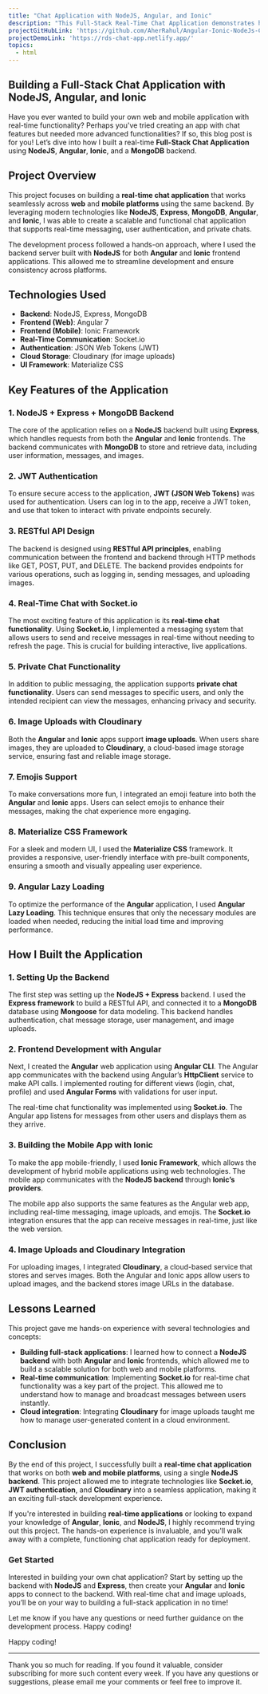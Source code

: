 ```yaml
---
title: "Chat Application with NodeJS, Angular, and Ionic"
description: "This Full-Stack Real-Time Chat Application demonstrates how to build a fully functional web and mobile chat app using modern technologies like NodeJS, Angular, Ionic, and MongoDB. The app allows users to engage in live conversations with real-time messaging, upload images, and interact with others via a seamless, interactive interface across both web and mobile platforms."
projectGitHubLink: 'https://github.com/AherRahul/Angular-Ionic-NodeJs-ChatApp'
projectDemoLink: 'https://rds-chat-app.netlify.app/'
topics:
  - html
---
```


## Building a Full-Stack Chat Application with NodeJS, Angular, and Ionic

Have you ever wanted to build your own web and mobile application with real-time functionality? Perhaps you've tried creating an app with chat features but needed more advanced functionalities? If so, this blog post is for you! Let’s dive into how I built a real-time **Full-Stack Chat Application** using **NodeJS**, **Angular**, **Ionic**, and a **MongoDB** backend.



## Project Overview

This project focuses on building a **real-time chat application** that works seamlessly across **web** and **mobile platforms** using the same backend. By leveraging modern technologies like **NodeJS**, **Express**, **MongoDB**, **Angular**, and **Ionic**, I was able to create a scalable and functional chat application that supports real-time messaging, user authentication, and private chats.

The development process followed a hands-on approach, where I used the backend server built with **NodeJS** for both **Angular** and **Ionic** frontend applications. This allowed me to streamline development and ensure consistency across platforms.



## Technologies Used

- **Backend**: NodeJS, Express, MongoDB
- **Frontend (Web)**: Angular 7
- **Frontend (Mobile)**: Ionic Framework
- **Real-Time Communication**: Socket.io
- **Authentication**: JSON Web Tokens (JWT)
- **Cloud Storage**: Cloudinary (for image uploads)
- **UI Framework**: Materialize CSS



## Key Features of the Application

### 1. **NodeJS + Express + MongoDB Backend**

The core of the application relies on a **NodeJS** backend built using **Express**, which handles requests from both the **Angular** and **Ionic** frontends. The backend communicates with **MongoDB** to store and retrieve data, including user information, messages, and images.

### 2. **JWT Authentication**

To ensure secure access to the application, **JWT (JSON Web Tokens)** was used for authentication. Users can log in to the app, receive a JWT token, and use that token to interact with private endpoints securely.

### 3. **RESTful API Design**

The backend is designed using **RESTful API principles**, enabling communication between the frontend and backend through HTTP methods like GET, POST, PUT, and DELETE. The backend provides endpoints for various operations, such as logging in, sending messages, and uploading images.

### 4. **Real-Time Chat with Socket.io**

The most exciting feature of this application is its **real-time chat functionality**. Using **Socket.io**, I implemented a messaging system that allows users to send and receive messages in real-time without needing to refresh the page. This is crucial for building interactive, live applications.

### 5. **Private Chat Functionality**

In addition to public messaging, the application supports **private chat functionality**. Users can send messages to specific users, and only the intended recipient can view the messages, enhancing privacy and security.

### 6. **Image Uploads with Cloudinary**

Both the **Angular** and **Ionic** apps support **image uploads**. When users share images, they are uploaded to **Cloudinary**, a cloud-based image storage service, ensuring fast and reliable image storage.

### 7. **Emojis Support**

To make conversations more fun, I integrated an emoji feature into both the **Angular** and **Ionic** apps. Users can select emojis to enhance their messages, making the chat experience more engaging.

### 8. **Materialize CSS Framework**

For a sleek and modern UI, I used the **Materialize CSS** framework. It provides a responsive, user-friendly interface with pre-built components, ensuring a smooth and visually appealing user experience.

### 9. **Angular Lazy Loading**

To optimize the performance of the **Angular** application, I used **Angular Lazy Loading**. This technique ensures that only the necessary modules are loaded when needed, reducing the initial load time and improving performance.



## How I Built the Application

### 1. **Setting Up the Backend**

The first step was setting up the **NodeJS + Express** backend. I used the **Express framework** to build a RESTful API, and connected it to a **MongoDB** database using **Mongoose** for data modeling. This backend handles authentication, chat message storage, user management, and image uploads.

### 2. **Frontend Development with Angular**

Next, I created the **Angular** web application using **Angular CLI**. The Angular app communicates with the backend using Angular’s **HttpClient** service to make API calls. I implemented routing for different views (login, chat, profile) and used **Angular Forms** with validations for user input.

The real-time chat functionality was implemented using **Socket.io**. The Angular app listens for messages from other users and displays them as they arrive.

### 3. **Building the Mobile App with Ionic**

To make the app mobile-friendly, I used **Ionic Framework**, which allows the development of hybrid mobile applications using web technologies. The mobile app communicates with the **NodeJS backend** through **Ionic’s providers**.

The mobile app also supports the same features as the Angular web app, including real-time messaging, image uploads, and emojis. The **Socket.io** integration ensures that the app can receive messages in real-time, just like the web version.

### 4. **Image Uploads and Cloudinary Integration**

For uploading images, I integrated **Cloudinary**, a cloud-based service that stores and serves images. Both the Angular and Ionic apps allow users to upload images, and the backend stores image URLs in the database.



## Lessons Learned

This project gave me hands-on experience with several technologies and concepts:

- **Building full-stack applications**: I learned how to connect a **NodeJS backend** with both **Angular** and **Ionic** frontends, which allowed me to build a scalable solution for both web and mobile platforms.
- **Real-time communication**: Implementing **Socket.io** for real-time chat functionality was a key part of the project. This allowed me to understand how to manage and broadcast messages between users instantly.
- **Cloud integration**: Integrating **Cloudinary** for image uploads taught me how to manage user-generated content in a cloud environment.



## Conclusion

By the end of this project, I successfully built a **real-time chat application** that works on both **web and mobile platforms**, using a single **NodeJS backend**. This project allowed me to integrate technologies like **Socket.io**, **JWT authentication**, and **Cloudinary** into a seamless application, making it an exciting full-stack development experience.

If you're interested in building **real-time applications** or looking to expand your knowledge of **Angular**, **Ionic**, and **NodeJS**, I highly recommend trying out this project. The hands-on experience is invaluable, and you'll walk away with a complete, functioning chat application ready for deployment.



### Get Started

Interested in building your own chat application? Start by setting up the backend with **NodeJS** and **Express**, then create your **Angular** and **Ionic** apps to connect to the backend. With real-time chat and image uploads, you’ll be on your way to building a full-stack application in no time!



Let me know if you have any questions or need further guidance on the development process. Happy coding!


Happy coding!








---

Thank you so much for reading. If you found it valuable, consider subscribing for more such content every week. If you have any questions or suggestions, please email me your comments or feel free to improve it.